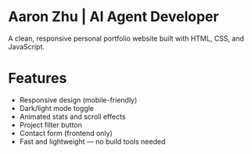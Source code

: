 # Aaron Zhu | AI Agent Developer

A clean, responsive personal portfolio website built with HTML, CSS, and JavaScript.

# Features

- Responsive design (mobile-friendly)
- Dark/light mode toggle
- Animated stats and scroll effects
- Project filter button
- Contact form (frontend only)
- Fast and lightweight — no build tools needed